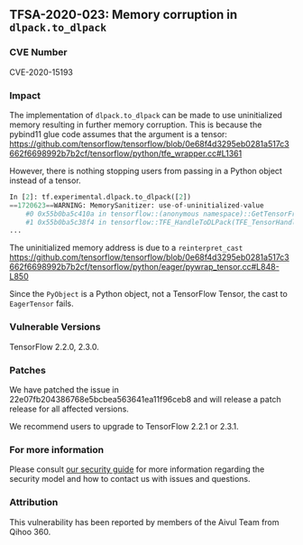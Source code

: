 ## TFSA-2020-023: Memory corruption in `dlpack.to_dlpack`

### CVE Number
CVE-2020-15193

### Impact
The implementation of `dlpack.to_dlpack` can be made to use uninitialized memory resulting in further memory corruption. This is because the pybind11 glue code assumes that the argument is a tensor:
https://github.com/tensorflow/tensorflow/blob/0e68f4d3295eb0281a517c3662f6698992b7b2cf/tensorflow/python/tfe_wrapper.cc#L1361

However, there is nothing stopping users from passing in a Python object instead of a tensor.
```python
In [2]: tf.experimental.dlpack.to_dlpack([2])
==1720623==WARNING: MemorySanitizer: use-of-uninitialized-value
    #0 0x55b0ba5c410a in tensorflow::(anonymous namespace)::GetTensorFromHandle(TFE_TensorHandle*, TF_Status*) third_party/tensorflow/c/eager/dlpack.cc:46:7
    #1 0x55b0ba5c38f4 in tensorflow::TFE_HandleToDLPack(TFE_TensorHandle*, TF_Status*) third_party/tensorflow/c/eager/dlpack.cc:252:26
...
```

The uninitialized memory address is due to a `reinterpret_cast`
https://github.com/tensorflow/tensorflow/blob/0e68f4d3295eb0281a517c3662f6698992b7b2cf/tensorflow/python/eager/pywrap_tensor.cc#L848-L850

Since the `PyObject` is a Python object, not a TensorFlow Tensor, the cast to `EagerTensor` fails.

### Vulnerable Versions
TensorFlow 2.2.0, 2.3.0.

### Patches
We have patched the issue in 22e07fb204386768e5bcbea563641ea11f96ceb8 and will
release a patch release for all affected versions.

We recommend users to upgrade to TensorFlow 2.2.1 or 2.3.1.

### For more information
Please consult [our security
guide](https://github.com/tensorflow/tensorflow/blob/master/SECURITY.md) for
more information regarding the security model and how to contact us with issues
and questions.

### Attribution
This vulnerability has been reported by members of the Aivul Team from Qihoo
360.
